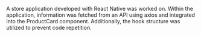 A store application developed with React Native was worked on.
 Within the application, information was fetched from an API using axios and integrated into the ProductCard component. Additionally, the hook structure was utilized to prevent code repetition.
